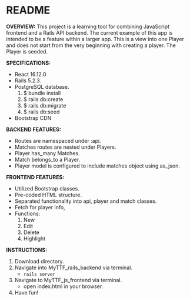 # README

**OVERVIEW:**
This project is a learning tool for combining JavaScript frontend and a Rails API backend. The current example of this app is intended to be a feature within a larger app. This is a view into one Player and does not start from the very beginning with creating a player. The Player is seeded. 

**SPECIFICATIONS:**
- React 16.12.0
- Rails 5.2.3.
- PostgreSQL database.
    1. $ bundle install
    2. $ rails db:create
    3. $ rails db:migrate
    4. $ rails db:seed
- Bootstrap CDN


**BACKEND FEATURES:**
- Routes are namespaced under :api.
- Matches routes are nested under Players.
- Player has_many Matches.
- Match belongs_to a Player.
- Player model is configured to include matches object using as_json.


**FRONTEND FEATURES:**
- Utilized Bootstrap classes.
- Pre-coded HTML structure.
- Separated functionality into api, player and match classes.
- Fetch for player info, 
- Functions:
    1. New
    2. Edit
    3. Delete
    4. Highlight

**INSTRUCTIONS:**
1. Download directory.
2. Navigate into MyTTF_rails_backend via terminal.
    - ```rails server```
3. Navigate to MyTTF_js_frontend via terminal.
    - open index.html in your browser.
4. Have fun!